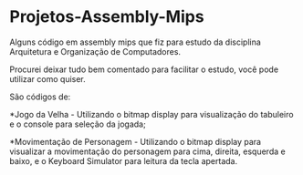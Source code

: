 # Projetos-Assembly-Mips
Alguns código em assembly mips que fiz para estudo da disciplina Arquitetura e Organização de Computadores.

Procurei deixar tudo bem comentado para facilitar o estudo, você pode utilizar como quiser.

São códigos de:

*Jogo da Velha - Utilizando o bitmap display para visualização do tabuleiro e o console para seleção da jogada;

*Movimentação de Personagem - Utilizando o bitmap display para visualizar a movimentação do personagem para cima, direita, esquerda e baixo, e o Keyboard Simulator para leitura da tecla apertada.
